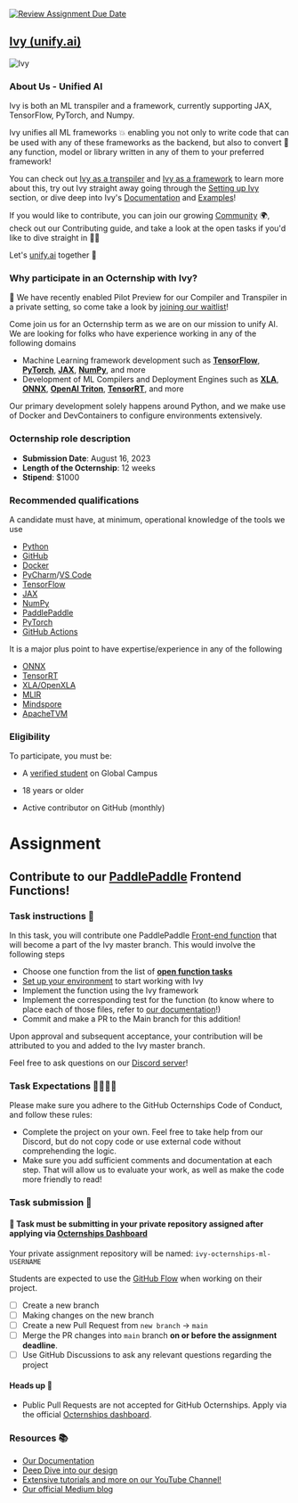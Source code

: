 [![Review Assignment Due Date](https://classroom.github.com/assets/deadline-readme-button-24ddc0f5d75046c5622901739e7c5dd533143b0c8e959d652212380cedb1ea36.svg)](https://classroom.github.com/a/JCBKdZeH)
<!-- Feel free to modify this template to fit your assignment requirements --->
## [Ivy](https://github.com/unifyai/ivy)[ (unify.ai)](https://unify.ai)

![Ivy](https://github.com/unifyai/unifyai.github.io/raw/master/img/externally_linked/logo_dark.png?raw=true#gh-dark-mode-only)

### About Us - Unified AI

Ivy is both an ML transpiler and a framework, currently supporting JAX, TensorFlow, PyTorch, and Numpy.

Ivy unifies all ML frameworks :boom: enabling you not only to write code that can be used with any of these frameworks as the backend, but also to convert :arrows_counterclockwise: any function, model or library written in any of them to your preferred framework!

You can check out [Ivy as a transpiler](https://github.com/unifyai/ivy#ivy-as-a-transpiler) and [Ivy as a framework](https://github.com/unifyai/ivy#ivy-as-a-framework) to learn more about this, try out Ivy straight away going through the [Setting up Ivy](https://github.com/unifyai/ivy#setting-up-ivy) section, or dive deep into Ivy's [Documentation](https://github.com/unifyai/ivy#documentation) and [Examples](https://github.com/unifyai/ivy#examples)!

If you would like to contribute, you can join our growing [Community](https://github.com/unifyai/ivy#community) :earth_africa:, check out our Contributing guide, and take a look at the open tasks if you'd like to dive straight in :technologist:

Let's [unify.ai](https://unify.ai/) together :mechanical_arm:


<!--- Use this section to share information about your company such as founding information, mission statement, product description, product success, etc.--->

### Why participate in an Octernship with Ivy?

<!--- Use this section to appeal to students. Consider sharing information about recent projects, the technology stack, the type of mentorship students can expect, listing future employment opportunities, etc. --->

:rocket: We have recently enabled Pilot Preview for our Compiler and Transpiler in a private setting, so come take a look by [joining our waitlist](https://console.unify.ai/)!

Come join us for an Octernship term as we are on our mission to unify AI. We are looking for folks who have experience working in any of the following domains
- Machine Learning framework development such as [**TensorFlow**](https://www.tensorflow.org/), [**PyTorch**](http://pytorch.org/), [**JAX**](https://jax.readthedocs.io/en/latest/), [**NumPy**](https://numpy.org/), and more
- Development of ML Compilers and Deployment Engines such as [**XLA**](https://www.tensorflow.org/xla), [**ONNX**](https://onnx.ai/), [**OpenAI Triton**](https://github.com/openai/triton), [**TensorRT**](https://developer.nvidia.com/tensorrt-getting-started), and more

Our primary development solely happens around Python, and we make use of Docker and DevContainers to configure environments extensively.

### Octernship role description

- **Submission Date**: August 16, 2023
- **Length of the Octernship**: 12 weeks
- **Stipend**: $1000
<!--- Use this section to describe the role in as much detail as necessary. Please include the GitHub Classroom assignment submission date, length of the Octernship, and the monthly stipend --->

### Recommended qualifications

A candidate must have, at minimum, operational knowledge of the tools we use 
- [Python](https://www.python.org/)
- [GitHub](https://github.com)
- [Docker](https://www.docker.com/)
- [PyCharm](https://www.jetbrains.com/pycharm/)/[VS Code](https://code.visualstudio.com/)
- [TensorFlow](https://www.tensorflow.org/)
- [JAX](https://jax.readthedocs.io/)
- [NumPy](https://numpy.org/)
- [PaddlePaddle](https://github.com/PaddlePaddle)
- [PyTorch](https://pytorch.org/)
- [GitHub Actions](https://docs.github.com/en/actions)

It is a major plus point to have expertise/experience in any of the following
- [ONNX](https://onnx.ai/)
- [TensorRT](https://developer.nvidia.com/tensorrt-getting-started)
- [XLA/OpenXLA](https://github.com/openxla/xla)
- [MLIR](https://mlir.llvm.org/)
- [Mindspore](https://github.com/mindspore-ai/mindspore)
- [ApacheTVM](https://tvm.apache.org/)

<!--- Use this section to describe what skills a student might need to complete the problem statement on GitHub Classroom --->

### Eligibility

To participate, you must be:

* A [verified student](https://education.github.com/discount_requests/pack_application) on Global Campus

* 18 years or older

* Active contributor on GitHub (monthly)

# Assignment

## Contribute to our [PaddlePaddle](https://github.com/PaddlePaddle) Frontend Functions!

### Task instructions 📝

In this task, you will contribute one PaddlePaddle [Front-end function](https://unify.ai/docs/ivy/overview/deep_dive/ivy_frontends.html) that will become a part of the Ivy master branch. This would involve the following steps
- Choose one function from the list of [**open function tasks**](https://github.com/unifyai/ivy/issues/19178)
- [Set up your environment](https://unify.ai/docs/ivy/overview/contributing/setting_up.html) to start working with Ivy
- Implement the function using the Ivy framework
- Implement the corresponding test for the function (to know where to place each of those files, refer to [our documentation](https://unify.ai/docs/ivy/)!)
- Commit and make a PR to the Main branch for this addition!

Upon approval and subsequent acceptance, your contribution will be attributed to you and added to the Ivy master branch.

Feel free to ask questions on our [Discord server](https://discord.gg/sXyFF8tDtm)!


<!--- Use this section to describe the project that students are required to complete. We ask that you also include instructions on running and preparing the students' local environment if necessary. --->

### Task Expectations 👩‍💻👨‍💻

<!--- Please add expectations that students need to follow to be considered. Some examples include: completing the project on their own, not using code from external resources without comprehending the logic, etc.  --->
Please make sure you adhere to the GitHub Octernships Code of Conduct, and follow these rules:
- Complete the project on your own. Feel free to take help from our Discord, but do not copy code or use external code without comprehending the logic.
- Make sure you add sufficient comments and documentation at each step. That will allow us to evaluate your work, as well as make the code more friendly to read!

### Task submission 🚀
#### 🚨 Task must be submitting in your private repository assigned after applying via [Octernships Dashboard](https://education.github.com/globalcampus/octernships)

Your private assignment repository will be named: `ivy-octernships-ml-USERNAME`

Students are expected to use the [GitHub Flow](https://docs.github.com/en/get-started/quickstart/github-flow) when working on their project. 

- [ ] Create a new branch
- [ ] Making changes on the new branch
- [ ] Create a new Pull Request from `new branch` -> `main`
- [ ] Merge the PR changes into `main` branch **on or before the assignment deadline**.
- [ ] Use GitHub Discussions to ask any relevant questions regarding the project

#### Heads up 🚨
- Public Pull Requests are not accepted for GitHub Octernships. Apply via the official [Octernships dashboard](https://education.github.com/students/octernships).

### Resources 📚

- [Our Documentation](https://unify.ai/docs/ivy/)
- [Deep Dive into our design](https://unify.ai/docs/ivy/overview/deep_dive.html#deep-dive)
- [Extensive tutorials and more on our YouTube Channel!](https://www.youtube.com/@unifyai)
- [Our official Medium blog](https://medium.com/@unifyai)
<!--- Use this section to add resources for students to refer to. For example Documentation, Tutorials, Guides, and more.  --->
